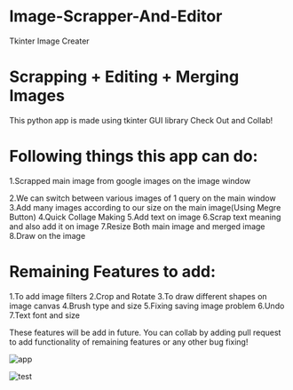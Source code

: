 # Image-Scrapper-And-Editor
Tkinter Image Creater

# Scrapping + Editing + Merging Images
This python app is made using tkinter GUI library
Check Out and Collab!

# Following things this app can do:
1.Scrapped main image from google images on the image window

2.We can switch between various images of 1 query on the main window
3.Add many images according to our size on the main image(Using Megre Button)
4.Quick Collage Making
5.Add text on image
6.Scrap text meaning and also add it on image
7.Resize Both main image and merged image
8.Draw on the image

# Remaining Features to add: 
1.To add image filters 
2.Crop and Rotate
3.To draw different shapes on image canvas
4.Brush type and size
5.Fixing saving image problem
6.Undo
7.Text font and size

These features will be add in future.
You can collab by adding pull request to add functionality of remaining features or any other bug fixing!


![app](https://user-images.githubusercontent.com/46225357/101262596-067d5100-3766-11eb-98db-2608bcea722a.png)

![test](https://user-images.githubusercontent.com/46225357/101262986-201f9800-3768-11eb-9d1b-61132ede1678.png)
